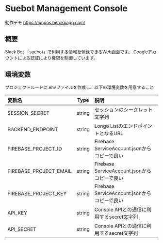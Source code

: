 # Suebot Management Console
動作デモ
https://longos.herokuapp.com/ 

## 概要
Slack Bot 「suebot」で利用する情報を登録できるWeb画面です。
Googleアカウントによる認証により権限を制御しています。

## 環境変数
プロジェクトルートに.envファイルを作成し、以下の環境変数を用意すること  

|変数名|Type|説明|
|:-----|:-----:|:-----|
|SESSION_SECRET|string|セッションのシークレット文字列|
|BACKEND_ENDPOINT|string|Longo ListのエンドポイントとなるURL|
|FIREBASE_PROJECT_ID|string|Firebase ServiceAccount.jsonからコピーで良い|
|FIREBASE_PROJECT_EMAIL|string|Firebase ServiceAccount.jsonからコピーで良い|
|FIREBASE_PROJECT_KEY|string|Firebase ServiceAccount.jsonからコピーで良い|
|API_KEY|string|Console APIとの通信に利用するsecret文字列|
|API_SECRET|string|Console APIとの通信に利用するsecret文字列|
